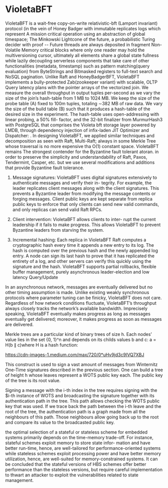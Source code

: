 # VioletaBFT

VioletaBFT is a wait-free copy-on-write relativistic-bft (Lamport invariant) protocol (in the vein of Honey Badger with immutable replicates logs which represent A mission critical operation using an abstraction of global timespace; The Minkowski Lightcone of the future, a probabilistic Turing decider with proof -- Future threads are always deposited in fragment Non-Volatile Memory critical blocks where only one reader may hold the multiversioning cursor, ultimately all elements share a global state fullness while lazily decoupling serverless components that take care of other functionalities (metadata, timestamp) such as pattern matching(query evaluation) from ByteStrings and Bitmasked registers to full-text search and NoSQL pagination. Unlike Raft and HoneyBadgerBFT, VioletaBFT implements a bully-protected Zab(zookeeper variant) with scalable, OLTP Query latency plans with the pointer arrays of the vectorized join. We measure the overall throughput in output tuples per-second as we vary the size of the join’s hash-table from 1 MB to 1024 MB. We keep the size of the probe table (A) fixed to 100m tuples, totaling ∼382 MB of raw data. We vary the size of the build table (B) such that it produces a hash-table of the desired size in the experiment. The hash-table uses open-addressing with linear probing, a 50% fill- factor, and the 32-bit finalizer from MurmurHash3 with PostgreSQL that comprises the Violeta bft storage layer powered by LMDB, through dependency injection of infix-laden JIT Optimizer and Dispatcher: . In designing VioletaBFT, we applied similar techniques and decomposition as seen with Raft, Multi-Raft; always in some Merkle Tree whose traversal is no more expensive tha O(1) constant space. VioletaBFT remains The strongest contender for the Byzantine fault tolerant atoran. 
 in order to preserve the simplicity and understandability of Raft, Paxos, Tendermint, Casper, etc. but we use several modifications and additions that provide Byzantine fault tolerance.

1) Message signatures: VioletaBFT uses digital signatures extensively to authenticate messages and verify their in- tegrity. For example, the leader replicates client messages along with the client signatures. This prevents a Byzantine leader from modifying the message contents or forging messages. Client public keys are kept separate from replica public keys to enforce that only clients can send new valid commands, and only replicas can send valid Raft RPCs.

2) Client intervention: VioletaBFT allows clients to inter- rupt the current leadership if it fails to make progress. This allows VioletaBFT to prevent Byzantine leaders from starving the system.

3) Incremental hashing: Each replica in VioletaBFT Raft computes a cryptographic hash every time it appends a new entry to its log. The hash is computed over the previous hash and the newly appended log entry. A node can sign its last hash to prove that it has replicated the entirety of a log, and other servers can verify this quickly using the signature and the hash. VioletaBFT supports partial rollbacks, flexible buffer management, purely asynchronous leader-election and low latency Query/Update


In an asynchronous network, messages are eventually delivered but no other timing assumption is made. Unlike existing weakly synchronous protocols where parameter tuning can be finicky, VioletaBFT does not care. Regardless of how network conditions fluctuate, VioletaBFT’s throughput always closely tracks the network’s available bandwidth. Imprecisely speaking, VioletaBFT eventually makes progress as long as messages eventually get delivered; moreover, it makes progress as soon as messages are delivered. 

Merkle trees are a particular kind of binary trees of size h. Each nodes’ value lies in the set {0, 1}^n and depends on its childs values b and c: a = H(b ∥ c)where H is a hash function:

https://cdn-images-1.medium.com/max/720/0*uHv9jd3c9IVQ7XBJ


This construct is used to sign a vast amount of messages from Winternitz One-Time signatures described in the previous section. One can build a tree of height h whose leaves represent a WOTS public key each. The public key of the tree is its root value.

Signing a message with the i-th index in the tree requires signing with the $i-th instance of WOTS and broadcasting the signature together with its authentication path in the tree. This path allows checking the WOTS public key that was used. If we trace back the path between the i-th leave and the root of the tree, the authentication path is a graph made from all the neighbours of this path. Those neighbours allow going back up to the root and compare its value to the broadcasted public key.

the optimal selection of a stateful or stateless scheme for embedded systems primarily depends on the time-memory trade-off. For instance, stateful schemes exploit memory to store state infor- mation and have better run-time, hence, are well-tailored for performance-oriented systems while stateless schemes exploit processing power and have better memory utilization, hence, are well-suited for memory-constrained systems. It can be concluded that the stateful versions of HBS schemes offer better performance than the stateless versions, but require careful implementation to thwart an attacker to exploit the vulnerabilities related to state management.
